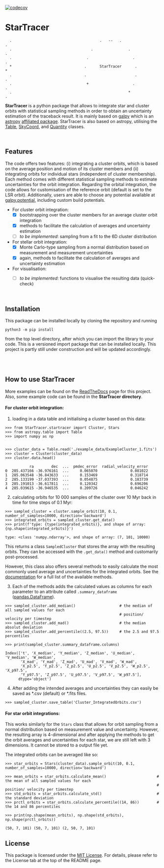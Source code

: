 [![codecov](https://codecov.io/gh/laurap81/StarTracer/graph/badge.svg?token=ZHUR8G0A3Z)](https://codecov.io/gh/laurap81/StarTracer)


# StarTracer
```
  .                                        .   --   .                                       .
  .                                    .                .                                   .
  .                                  .                    .                                 .
  *                                 .      StarTracer      .                                *
  .                                 .                      .                                .
  .                                  +                    .                                 .
  .                                                     *                                   .
```


**StarTracer** is a python package that allows to integrate star and cluster orbits with statistical sampling methods
in order to obtain an uncertainty estimation of the traceback result. It is mainly based on
[galpy](https://docs.galpy.org/en/v1.9.1/) which is an [astropy](https://www.astropy.org/index.html)
[affiliated package](https://www.astropy.org/affiliated/). StarTracer is also based on astropy,
utilising the [Table](https://docs.astropy.org/en/stable/api/astropy.table.Table.html),
[SkyCoord](https://docs.astropy.org/en/stable/api/astropy.coordinates.SkyCoord.html),
and [Quantity](https://docs.astropy.org/en/stable/units/quantity.html) classes.

<br/>

## Features

The code offers two features: (i) integrating a cluster orbits, which is based on the average position and motion of
its cluster members and (ii) integrating orbits for individual stars (independent of cluster membership). 
Each method comes with different statistical sampling methods to estimate uncertainties for the orbit integration.
Regarding the orbital integration, the code allows for customisation of the reference orbit
(default is set to the LSR orbit). Additionally, users are able to choose any potential available at
[galpy.potential](https://docs.galpy.org/en/v1.9.1/potential.html), including custom build potentials.

- For cluster orbit integration:
  - [x] bootstrapping over the cluster members for an average cluster orbit integration
  - [x] methods to facilitate the calculation of averages and uncertainty estimation
  - [ ] _to be implemented_: sampling from a fit to the 6D cluster distribution

- For stellar orbit integration:
  - [x] Monte Carlo-type sampling from a normal distribution based on measurement and measurement uncertainties
  - [x] again, methods to facilitate the calculation of averages and uncertainty estimation

- For visualisation:
  - [ ] _to be implemented_: functions to visualise the resulting data (quick-check)


<br/>

## Installation

This package can be installed locally by cloning the repository and running

```
python3 -m pip install
```

from the top level directory, after which you can import the library to your code.
This is a versioned import package that can be installed locally. This project is partly still under construction and
will be updated accordingly.

<br/><br/>

## How to use StarTracer

More examples can be found on the [ReadTheDocs](https://startracer.readthedocs.io/en/latest/startracer.html)
page for this project. Also, some example code can be found in the **StarTracer directory**.

#### For cluster orbit integration:

1. loading in a data table and initialising a cluster based on this data:

```
>>> from StarTracer.startracer import Cluster, Stars
>>> from astropy.table import Table
>>> import numpy as np


>>> cluster_data = Table.read('./example_data/ExampleCluster_1.fits')
>>> cluster = Cluster(cluster_data)
>>> cluster.data.head()

           ra        dec  ...  pmdec_error  radial_velocity_error
0  285.437166 -36.976161  ...     0.065070               0.081022
1  285.063548 -36.843633  ...     0.153469               0.318714
2  285.133199 -37.037393  ...     0.054875               0.183739
3  285.191013 -36.617811  ...     0.120342               0.696206
4  285.039615 -36.946535  ...     0.209726               0.046242
```

2. calculating orbits for 10 000 samples of the cluster over 10 Myr back in time for time steps of 0.1 Myr:

```
>>> sampled_cluster = cluster.sample_orbit(10, 0.1, number_of_samples=10000, direction='backward')
>>> integrated_orbits = sampled_cluster.get_data()
>>> print(f'type: {type(integrated_orbits)}, and shape of array: {np.shape(integrated_orbits)}')

type: <class 'numpy.ndarray'>, and shape of array: (7, 101, 10000)
```

This returns a class `SampledCluster` that stores the array with the resulting orbits. They can be accessed with
the `.get_data()` method and customarily post-processed.

However, this class also offers several methods to easily calculate the most commonly used average and uncertainties 
for the integrated orbits. See the [documentation]() for a full list of the available methods.

3. Each of the methods adds the calculated values as columns for each parameter to an attribute called
`.summary_dataframe` ([pandas.DataFrame](https://pandas.pydata.org/docs/reference/frame.html)).

```
>>> sampled_cluster.add_median()                    # the median of all sampled values for each
                                                    # position/ velocity per timestep
>>> sampled_cluster.add_mad()                       # the median absolut deviation
>>> sampled_cluster.add_percentile((2.5, 97.5))     # the 2.5 and 97.5 percentiles

>>> print(sampled_cluster.summary_dataframe.columns)

Index(['t', 'X_median', 'Y_median', 'Z_median', 'U_median', 'V_median', 'W_median',
       'X_mad', 'Y_mad', 'Z_mad', 'U_mad', 'V_mad', 'W_mad',
       'X_p2.5', 'Y_p2.5', 'Z_p2.5', 'U_p2.5', 'V_p2.5', 'W_p2.5', 'X_p97.5',
       'Y_p97.5', 'Z_p97.5', 'U_p97.5', 'V_p97.5', 'W_p97.5'],
      dtype='object')
```

4. After adding the intended averages and uncertainties they can easily be saved as \*.csv (default) or \*.fits files.

```
>>> sampled_cluster.save_table('Cluster_IntegratedOrbits.csv')
```

#### For star orbit integrations:

This works similarly for the `Stars` class that allows for orbit sampling from a normal distribution based on
measurement value and uncertainty. However, the resulting array is 4-dimensional and after applying the methods to get
the orbit averages and uncertainties for each star, we are still left with 3 dimensions.
It cannot be stored to a output file yet.

The integrated orbits can be averaged like so:

```
>>> star_orbits = Stars(cluster_data).sample_orbit(10, 0.1, number_of_samples=10000, direction='backward')

>>> mean_orbits = star_orbits.calculate_mean()                       # the mean of all sampled values for each
                                                                     # position/ velocity per timestep
>>> std_orbits = star_orbits.calculate_std()                         # the standard deviation
>>> prctl_orbits = star_orbits.calculate_percentile((14, 86))        # the 14 and 86 percentiles

>>> print(np.shape(mean_orbits), np.shape(std_orbits), np.shape(prctl_orbits))

(50, 7, 101) (50, 7, 101) (2, 50, 7, 101)
```

## License

This package is licensed under the [MIT License](https://choosealicense.com/).
For details, please refer to the License tab at the top of the README page.
